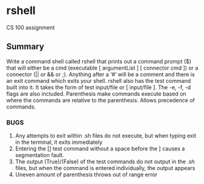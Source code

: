 



# rshell
CS 100 assignment

## Summary

Write a command shell called rshell that prints out a command prompt ($)  that will either be a cmd (executable [ argumentList ] [ connector cmd ]) or a connector (|| or && or ;). Anything after a ‘#’ will be a comment and there is an exit command which exits your shell.
rshell also has the test command built into it. It takes the form of test input/file or [ input/file ]. The -e, -f, -d flags are also included. 
Parenthesis make commands execute based on where the commands are relative to the parenthesis. Allows precedence of commands. 

### BUGS
1. Any attempts to exit within .sh files do not execute, but when typing exit in the terminal, it exits immediately
2. Entering the [] test command without a space before the ] causes a segmentation fault.
3. The output (True)/(False) of the test commands do not output in the .sh files, but when the command is entered individually, the output appears
4. Uneven amount of parenthesis throws out of range error